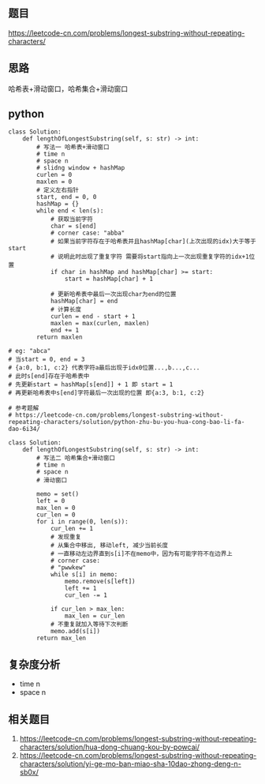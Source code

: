## 题目
https://leetcode-cn.com/problems/longest-substring-without-repeating-characters/

## 思路
哈希表+滑动窗口，哈希集合+滑动窗口

## python
```python3
class Solution:
    def lengthOfLongestSubstring(self, s: str) -> int:
        # 写法一 哈希表+滑动窗口
        # time n
        # space n
        # slidng window + hashMap
        curlen = 0
        maxlen = 0
        # 定义左右指针
        start, end = 0, 0
        hashMap = {}
        while end < len(s):
            # 获取当前字符
            char = s[end]
            # corner case: "abba"
            # 如果当前字符存在于哈希表并且hashMap[char](上次出现的idx)大于等于start
            # 说明此时出现了重复字符 需要将start指向上一次出现重复字符的idx+1位置
            if char in hashMap and hashMap[char] >= start:
                start = hashMap[char] + 1

            # 更新哈希表中最后一次出现char为end的位置
            hashMap[char] = end
            # 计算长度
            curlen = end - start + 1
            maxlen = max(curlen, maxlen)
            end += 1
        return maxlen

# eg: "abca"
# 当start = 0, end = 3 
# {a:0, b:1, c:2} 代表字符a最后出现于idx0位置...,b...,c...
# 此时s[end]存在于哈希表中
# 先更新start = hashMap[s[end]] + 1 即 start = 1
# 再更新哈希表中s[end]字符最后一次出现的位置 即{a:3, b:1, c:2}

# 参考题解
# https://leetcode-cn.com/problems/longest-substring-without-repeating-characters/solution/python-zhu-bu-you-hua-cong-bao-li-fa-dao-6i34/

class Solution:
    def lengthOfLongestSubstring(self, s: str) -> int:
        # 写法二 哈希集合+滑动窗口
        # time n
        # space n
        # 滑动窗口
        
        memo = set()
        left = 0
        max_len = 0
        cur_len = 0
        for i in range(0, len(s)):
            cur_len += 1
            # 发现重复
            # 从集合中移出, 移动left, 减少当前长度
            # 一直移动左边界直到s[i]不在memo中，因为有可能字符不在边界上
            # corner case:
            # "pwwkew"
            while s[i] in memo:
                memo.remove(s[left])
                left += 1
                cur_len -= 1

            if cur_len > max_len: 
                max_len = cur_len
            # 不重复就加入等待下次判断
            memo.add(s[i])
        return max_len
```
## 复杂度分析
* time n
* space n

## 相关题目
1. https://leetcode-cn.com/problems/longest-substring-without-repeating-characters/solution/hua-dong-chuang-kou-by-powcai/
2. https://leetcode-cn.com/problems/longest-substring-without-repeating-characters/solution/yi-ge-mo-ban-miao-sha-10dao-zhong-deng-n-sb0x/

